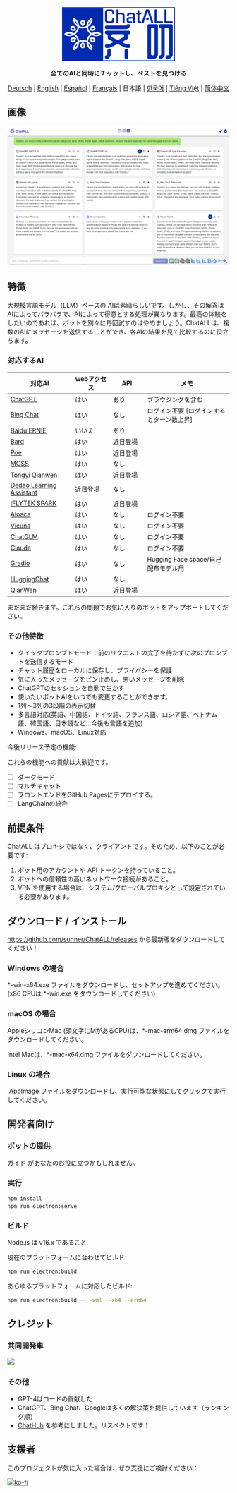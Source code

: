 <div align="center">
  <img src="src/assets/logo-cover.png" width=256></img>
  <p><strong>全てのAIと同時にチャットし、ベストを見つける</strong></p>

[Deutsch](README_DE-DE.md) | [English](README.md) | [Español](README_ES-ES.md) | [Français](README_FR-FR.md) | 日本語 | [한국어](README_KO-KR.md) | [Tiếng Việt](README_VI-VN.md) | [简体中文](README_ZH-CN.md)

</div>

## 画像

![Screenshot](screenshots/screenshot-1.png?raw=true)

## 特徴

大規模言語モデル（LLM）ベースの AIは素晴らしいです。しかし、その解答はAIによってバラバラで、AIによって得意とする処理が異なります。最高の体験をしたいのであれば、ボットを別々に毎回試すのはやめましょう。ChatALLは、複数のAIにメッセージを送信することができ、各AIの結果を見て比較するのに役立ちます。

### 対応するAI

| 対応AI                                                       | webアクセス | API   | メモ                                |
| ------------------------------------------------------------ | -------- | -------- | ----------------------------------- |
| [ChatGPT](https://chat.openai.com)                           | はい　　　| あり　　　|  ブラウジングを含む                    |
| [Bing Chat](https://www.bing.com/new)                        | はい　　　| なし　　　| ログイン不要 [ログインするとターン数上昇]                 |
| [Baidu ERNIE](https://yiyan.baidu.com/)                      | いいえ　　| あり　　　|                                     |
| [Bard](https://bard.google.com/)                             | はい　　　| 近日登場　|                                     |
| [Poe](https://poe.com/)                                      | はい　　　| 近日登場　|                                     |
| [MOSS](https://moss.fastnlp.top/)                            | はい　　　| なし　　　|                                     |
| [Tongyi Qianwen](http://tongyi.aliyun.com/)                  | はい　　　| 近日登場　|                                     |
| [Dedao Learning Assistant](https://ai.dedao.cn/)             | 近日登場　| なし　　　|                                     |
| [iFLYTEK SPARK](http://xinghuo.xfyun.cn/)                    | はい　　　| 近日登場　|                                     |
| [Alpaca](https://crfm.stanford.edu/2023/03/13/alpaca.html)   | はい　　　| なし　　　| ログイン不要                     |
| [Vicuna](https://lmsys.org/blog/2023-03-30-vicuna/)          | はい　　　| なし　　　| ログイン不要                    |
| [ChatGLM](https://chatglm.cn/blog)                           | はい　　　| なし　　　| ログイン不要                     |
| [Claude](https://www.anthropic.com/index/introducing-claude) | はい　　　| なし　　　| ログイン不要                   |
| [Gradio](https://gradio.app/)                                | はい　　　| なし　　　| Hugging Face space/自己配布モデル用 |
| [HuggingChat](https://huggingface.co/chat/)                  | はい　　　| なし　　　|                                     |
| [QianWen](https://qianwen.aliyun.com/)                       | はい　　　| 近日登場　|                                     |

まだまだ続きます。これらの問題でお気に入りのボットをアップボートしてください。

### その他特徴

- クイックプロンプトモード：前のリクエストの完了を待たずに次のプロンプトを送信するモード
- チャット履歴をローカルに保存し、プライバシーを保護
- 気に入ったメッセージをピン止めし、悪いメッセージを削除
- ChatGPTのセッションを自動で生かす
- 使いたいボットAIをいつでも変更することができます。
- 1列～3列の3段階の表示切替
- 多言語対応(英語、中国語、ドイツ語、フランス語、ロシア語、ベトナム語、韓国語、日本語など...今後も言語を追加)
- Windows、macOS、Linux対応

今後リリース予定の機能:

これらの機能への貢献は大歓迎です。

- [ ] ダークモード
- [ ] マルチキャット
- [ ] フロントエンドをGitHub Pagesにデプロイする。
- [ ] LangChainの統合

## 前提条件

ChatALL はプロキシではなく、クライアントです。そのため、以下のことが必要です:

1. ボット用のアカウントや API トークンを持っていること。
2. ボットへの信頼性の高いネットワーク接続があること。
3. VPN を使用する場合は、システム/グローバルプロキシとして設定されている必要があります。

## ダウンロード / インストール

https://github.com/sunner/ChatALL/releases から最新版をダウンロードしてください！

### Windows の場合

\*-win-x64.exe ファイルをダウンロードし、セットアップを進めてください。(x86 CPUは \*-win.exe をダウンロードしてください)

### macOS の場合

AppleシリコンMac (頭文字にMがあるCPU)は、\*-mac-arm64.dmg ファイルをダウンロードしてください。

Intel Macは、\*-mac-x64.dmg ファイルをダウンロードしてください。

### Linux の場合

.AppImage ファイルをダウンロードし、実行可能な状態にしてクリックで実行してください。

## 開発者向け

### ボットの提供

[ガイド](https://github.com/sunner/ChatALL/wiki/%E5%A6%82%E4%BD%95%E6%B7%BB%E5%8A%A0%E4%B8%80%E4%B8%AA%E6%96%B0%E7%9A%84-AI-%E5%AF%B9%E8%AF%9D%E6%9C%BA%E5%99%A8%E4%BA%BA) があなたのお役に立つかもしれません。

### 実行

```bash
npm install
npm run electron:serve
```

### ビルド

Node.js は v16.x であること

現在のプラットフォームに合わせてビルド:

```bash
npm run electron:build
```

あらゆるプラットフォームに対応したビルド:

```bash
npm run electron:build -- -wml --x64 --arm64
```

## クレジット

### 共同開発車

<a href="https://github.com/sunner/ChatALL/graphs/contributors">
  <img src="https://contrib.rocks/image?repo=sunner/ChatALL" />
</a>

### その他

- GPT-4はコードの貢献した
- ChatGPT、Bing Chat、Googleは多くの解決策を提供しています（ランキング順）
- [ChatHub](https://github.com/chathub-dev/chathub) を参考にしました。リスペクトです！

## 支援者

このプロジェクトが気に入った場合は、ぜひ支援にご検討ください：

[![ko-fi](https://ko-fi.com/img/githubbutton_sm.svg)](https://ko-fi.com/F1F8KZJGJ)
